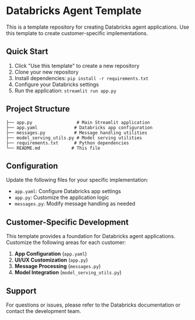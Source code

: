 # Databricks Agent Template

This is a template repository for creating Databricks agent applications. Use this template to create customer-specific implementations.

## Quick Start

1. Click "Use this template" to create a new repository
2. Clone your new repository
3. Install dependencies: `pip install -r requirements.txt`
4. Configure your Databricks settings
5. Run the application: `streamlit run app.py`

## Project Structure

```
├── app.py                 # Main Streamlit application
├── app.yaml              # Databricks app configuration
├── messages.py           # Message handling utilities
├── model_serving_utils.py # Model serving utilities
├── requirements.txt      # Python dependencies
└── README.md            # This file
```

## Configuration

Update the following files for your specific implementation:
- `app.yaml`: Configure Databricks app settings
- `app.py`: Customize the application logic
- `messages.py`: Modify message handling as needed

## Customer-Specific Development

This template provides a foundation for Databricks agent applications. Customize the following areas for each customer:

1. **App Configuration** (`app.yaml`)
2. **UI/UX Customization** (`app.py`)
3. **Message Processing** (`messages.py`)
4. **Model Integration** (`model_serving_utils.py`)

## Support

For questions or issues, please refer to the Databricks documentation or contact the development team.
